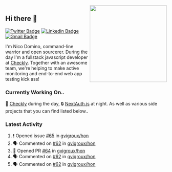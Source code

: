 <img align="right" src="https://user-images.githubusercontent.com/7415984/172472491-91b16eac-fa22-4ecf-92df-d687139fd1f9.gif" width="240" />

## Hi there 👋

[![Twitter Badge](https://img.shields.io/badge/-@ndom91-1ca0f1?style=flat-square&labelColor=1ca0f1&logo=twitter&logoColor=white&link=https://twitter.com/ndom91)](https://twitter.com/ndom91) [![Linkedin Badge](https://img.shields.io/badge/-ndom91-blue?style=flat-square&logo=Linkedin&logoColor=white&link=https://www.linkedin.com/in/ndom91/)](https://www.linkedin.com/in/ndom91/) [![Gmail Badge](https://img.shields.io/badge/-yo@ndo.dev-c14438?style=flat-square&logo=mail.ru&logoColor=white&link=mailto:yo@ndo.dev)](mailto:yo@ndo.dev)

I'm Nico Domino, command-line warrior and open sourcerer. During the day I'm a fullstack javascript developer at [Checkly](https://checklyhq.com). Together with an awesome team, we're helping to make active monitoring and end-to-end web app testing kick ass!

### Currently Working On..

🦝 [Checkly](https://checklyhq.com) during the day, 🔒 [NextAuth.js](https://github.com/nextauthjs/next-auth) at night. As well as various side projects that you can find listed below..

<!--START_SECTION_PROFILE_VIEWS:readme-info-->
<!--END_SECTION_PROFILE_VIEWS:readme-info-->

<!--START_SECTION_DAILY_COMMIT:readme-info-->
<!--END_SECTION_DAILY_COMMIT:readme-info-->

<!--START_SECTION_WEEKLY_COMMIT:readme-info-->
<!--END_SECTION_WEEKLY_COMMIT:readme-info-->

### Latest Activity

<!--START_SECTION:activity-->
1. ❗️ Opened issue [#65](https://github.com/gvigroux/hon/issues/65) in [gvigroux/hon](https://github.com/gvigroux/hon)
2. 🗣 Commented on [#62](https://github.com/gvigroux/hon/issues/62) in [gvigroux/hon](https://github.com/gvigroux/hon)
3. 💪 Opened PR [#64](https://github.com/gvigroux/hon/pull/64) in [gvigroux/hon](https://github.com/gvigroux/hon)
4. 🗣 Commented on [#62](https://github.com/gvigroux/hon/issues/62) in [gvigroux/hon](https://github.com/gvigroux/hon)
5. 🗣 Commented on [#62](https://github.com/gvigroux/hon/issues/62) in [gvigroux/hon](https://github.com/gvigroux/hon)
<!--END_SECTION:activity-->

